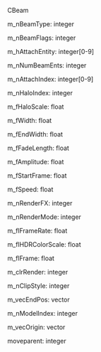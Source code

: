CBeam

m_nBeamType: integer

m_nBeamFlags: integer

m_hAttachEntity: integer[0-9]

m_nNumBeamEnts: integer

m_nAttachIndex: integer[0-9]

m_nHaloIndex: integer

m_fHaloScale: float

m_fWidth: float

m_fEndWidth: float

m_fFadeLength: float

m_fAmplitude: float

m_fStartFrame: float

m_fSpeed: float

m_nRenderFX: integer

m_nRenderMode: integer

m_flFrameRate: float

m_flHDRColorScale: float

m_flFrame: float

m_clrRender: integer

m_nClipStyle: integer

m_vecEndPos: vector

m_nModelIndex: integer

m_vecOrigin: vector

moveparent: integer